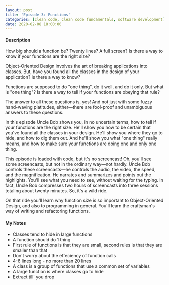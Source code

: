 ```yaml
---
layout: post
title: 'Episode 3: Functions'
categories: [clean code, clean code fundamentals, software development]
date: 2020-02-08 18:00:00
---
```


#### Description

How big should a function be? Twenty lines? A full screen? Is there a way to know if your functions are the right size?

Object-Oriented Design involves the art of breaking applications into classes. But, have you found all the classes in the design of your application? Is there a way to know?

Functions are supposed to do "one thing", do it well, and do it only. But what is "one thing"? Is there a way to tell if your functions are obeying that rule?

The answer to all these questions is, yes! And not just with some fuzzy hand-waving platitudes, either—there are fool-proof and unambiguous answers to these questions.

In this episode Uncle Bob shows you, in no uncertain terms, how to tell if your functions are the right size. He'll show you how to be certain that you've found all the classes in your design. He'll show you where they go to hide, and how to dig them out. And he'll show you what "one thing" really means, and how to make sure your functions are doing one and only one thing.

This episode is loaded with code, but it's no screencast! Oh, you'll see some screencasts, but not in the ordinary way—not hardly. Uncle Bob controls these screencasts—he controls the audio, the video, the speed, and the magnification. He narrates and summarizes and points out the highlights. You'll see what you need to see, without waiting for the typing. In fact, Uncle Bob compresses two hours of screencasts into three sessions totaling about twenty minutes. So, it's a wild ride.

On that ride you'll learn why function size is so important to Object-Oriented Design, and also to programming in general. You'll learn the craftsman's way of writing and refactoring functions.

<!--more-->

#### My Notes

- Classes tend to hide in large functions
- A function should do 1 thing
- First rule of functions is that they are small, second rules is that they are smaller than that
- Don't worry about the effeciency of function calls
- 4-6 lines long - no more than 20 lines
- A class is a group of functions that use a common set of variables
- A large function is where classes go to hide
- Extract till' you drop
